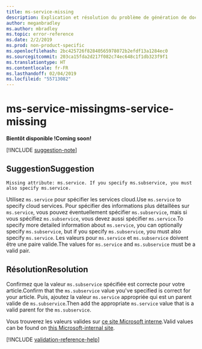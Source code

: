 ```yaml
---
title: ms-service-missing
description: Explication et résolution du problème de génération de documents ms-service-missing
author: meganbradley
ms.author: mbradley
ms.topic: error-reference
ms.date: 2/2/2019
ms.prod: non-product-specific
ms.openlocfilehash: 2bc425726f82840565978072b2efdf13a1284ec0
ms.sourcegitcommit: 203ca15fda2d217f082c74ec648c1f1db323f9f1
ms.translationtype: HT
ms.contentlocale: fr-FR
ms.lasthandoff: 02/04/2019
ms.locfileid: "55713082"
---
```

# <a name="ms-service-missing"></a><span data-ttu-id="783f7-103">ms-service-missing</span><span class="sxs-lookup"><span data-stu-id="783f7-103">ms-service-missing</span></span>

<span data-ttu-id="783f7-104">**Bientôt disponible !**</span><span class="sxs-lookup"><span data-stu-id="783f7-104">**Coming soon!**</span></span>

[!INCLUDE [suggestion-note](includes/suggestion-note.md)]

## <a name="suggestion"></a><span data-ttu-id="783f7-105">Suggestion</span><span class="sxs-lookup"><span data-stu-id="783f7-105">Suggestion</span></span>

`Missing attribute: ms.service. If you specify ms.subservice, you must also specify ms.service.`

<span data-ttu-id="783f7-106">Utilisez `ms.service` pour spécifier les services cloud.</span><span class="sxs-lookup"><span data-stu-id="783f7-106">Use `ms.service` to specify cloud services.</span></span> <span data-ttu-id="783f7-107">Pour spécifier des informations plus détaillées sur `ms.service`, vous pouvez éventuellement spécifier `ms.subservice`, mais si vous spécifiez `ms.subservice`, vous devez aussi spécifier `ms.service`.</span><span class="sxs-lookup"><span data-stu-id="783f7-107">To specify more detailed information about `ms.service`, you can optionally specify `ms.subservice`, but if you specify `ms.subservice`, you must also specify `ms.service`.</span></span> <span data-ttu-id="783f7-108">Les valeurs pour `ms.service` et `ms.subservice` doivent être une paire valide.</span><span class="sxs-lookup"><span data-stu-id="783f7-108">The values for `ms.service` and `ms.subservice` must be a valid pair.</span></span>

## <a name="resolution"></a><span data-ttu-id="783f7-109">Résolution</span><span class="sxs-lookup"><span data-stu-id="783f7-109">Resolution</span></span>

<span data-ttu-id="783f7-110">Confirmez que la valeur `ms.subservice` spécifiée est correcte pour votre article.</span><span class="sxs-lookup"><span data-stu-id="783f7-110">Confirm that the `ms.subservice` value you've specified is correct for your article.</span></span> <span data-ttu-id="783f7-111">Puis, ajoutez la valeur `ms.service` appropriée qui est un parent valide de `ms.subservice`.</span><span class="sxs-lookup"><span data-stu-id="783f7-111">Then add the appropriate `ms.service` value that is a valid parent for the `ms.subservice`.</span></span>

<span data-ttu-id="783f7-112">Vous trouverez les valeurs valides sur [ce site Microsoft interne](https://docsmetadatatool.azurewebsites.net/whitelists).</span><span class="sxs-lookup"><span data-stu-id="783f7-112">Valid values can be found on [this Microsoft-internal site](https://docsmetadatatool.azurewebsites.net/whitelists).</span></span>

<!--make sure to add this file to your includes folder and verify the path-->
[!INCLUDE [validation-reference-help](includes/validation-reference-help.md)]
